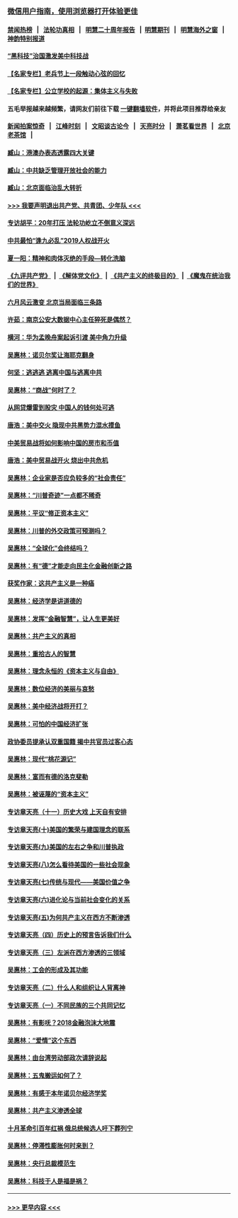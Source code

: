 ### [微信用户指南，使用浏览器打开体验更佳](https://github.com/gfw-breaker/banned-news1/blob/master/indexes/wechat-guide.md?t=0)
#### [禁闻热榜](热点新闻.md?t=0)  &nbsp;&nbsp;|&nbsp;&nbsp; [法轮功真相](https://github.com/gfw-breaker/truth/blob/master/README.md?t=0) &nbsp;&nbsp;|&nbsp;&nbsp; [明慧二十周年报告](https://github.com/gfw-breaker/mh-reports/blob/master/README.md?t=0) &nbsp;&nbsp;|&nbsp;&nbsp;[明慧期刊](https://github.com/gfw-breaker/mh-qikan) &nbsp;&nbsp;|&nbsp;&nbsp; [明慧海外之窗](https://github.com/gfw-breaker/mh-news/blob/master/README.md?t=0) &nbsp;&nbsp;|&nbsp;&nbsp; [神韵特别报道](https://github.com/gfw-breaker/mh-news/blob/master/shenyun.md?t=0)
#### [“黑科技”治国激发美中科技战](../pages/nsc423/n11638056.md?t=02050033) 
#### [【名家专栏】老兵节上一段触动心弦的回忆](../pages/nsc423/n11646016.md?t=02050033) 
#### [【名家专栏】公立学校的起源：集体主义与失败](../pages/nsc423/n11601833.md?t=02050033) 
#### 五毛举报越来越频繁，请网友们前往下载 [一键翻墙软件](https://github.com/gfw-breaker/ssr-accounts)，并将此项目推荐给亲友
#### [新闻拍案惊奇](https://github.com/gfw-breaker/banned-news1/blob/master/pages/link4.md) &nbsp;&nbsp;|&nbsp;&nbsp; [江峰时刻](https://github.com/gfw-breaker/banned-news1/blob/master/pages/link4.md) &nbsp;&nbsp;|&nbsp;&nbsp; [文昭谈古论今](https://github.com/gfw-breaker/banned-news1/blob/master/pages/link4.md) &nbsp;&nbsp;|&nbsp;&nbsp; [天亮时分](https://github.com/gfw-breaker/banned-news1/blob/master/pages/link4.md) &nbsp;&nbsp;|&nbsp;&nbsp; [萧茗看世界](https://github.com/gfw-breaker/banned-news1/blob/master/pages/link4.md) &nbsp;&nbsp;|&nbsp;&nbsp; [北京老茶馆](https://github.com/gfw-breaker/banned-news1/blob/master/pages/link4.md) &nbsp;&nbsp;|&nbsp;&nbsp; 
#### [臧山：港澳办表态透露四大关键](../pages/nsc423/n11421628.md?t=02050033) 
#### [臧山：中共缺乏管理开放社会的能力](../pages/nsc423/n11407457.md?t=02050033) 
#### [臧山：北京面临治乱大转折](../pages/nsc423/n11406895.md?t=02050033) 
#### [>>> 我要声明退出共产党、共青团、少年队 <<<](https://github.com/begood0513/goodnews/blob/master/quit/letter.md) 
#### [专访胡平：20年打压 法轮功屹立不倒意义深远](../pages/nsc423/n11398800.md?t=02050033) 
#### [中共最怕“逢九必乱”2019人权战开火](../pages/nsc423/n11385248.md?t=02050033) 
#### [夏一阳：精神和肉体灭绝的手段—转化洗脑](../pages/nsc423/n11368250.md?t=02050033) 
#### [《九评共产党》](https://github.com/begood0513/9ping.md/blob/master/README.md) &nbsp;|&nbsp; [《解体党文化》](../../../../jtdwh.md/blob/master/README.md)  &nbsp;|&nbsp; [《共产主义的终极目的》](../../../../gczydzjmd.md/blob/master/README.md) &nbsp;|&nbsp; [《魔鬼在统治我们的世界》](../../../../mgztzwmdsj.md/blob/master/README.md) 
#### [六月风云激变 北京当局面临三条路](../pages/nsc423/n11313668.md?t=02050033) 
#### [许茹：南京公安大数据中心主任猝死是偶然？](../pages/nsc423/n11064744.md?t=02050033) 
#### [横河：华为孟晚舟案起诉引渡 美中角力升级](../pages/nsc423/n11027230.md?t=02050033) 
#### [吴惠林：诺贝尔奖让海耶克翻身](../pages/nsc423/n10890049.md?t=02050033) 
#### [何坚：逃逃逃 逃离中国与逃离中共](../pages/nsc423/n10592891.md?t=02050033) 
#### [吴惠林：“商战”何时了？](../pages/nsc423/n10573558.md?t=02050033) 
#### [从网贷爆雷到股灾 中国人的钱何处可逃](../pages/nsc423/n10572800.md?t=02050033) 
#### [唐浩：美中交火 隐现中共黑势力混水摸鱼](../pages/nsc423/n10544040.md?t=02050033) 
#### [中美贸易战将如何影响中国的房市和币值](../pages/nsc423/n10543697.md?t=02050033) 
#### [唐浩：美中贸易战开火 烧出中共危机](../pages/nsc423/n10540126.md?t=02050033) 
#### [吴惠林：企业家是否应负较多的“社会责任”](../pages/nsc423/n10535022.md?t=02050033) 
#### [吴惠林：“川普奇迹”一点都不稀奇](../pages/nsc423/n10512808.md?t=02050033) 
#### [吴惠林：平议“修正资本主义”](../pages/nsc423/n10495724.md?t=02050033) 
#### [吴惠林：川普的外交政策可预测吗？](../pages/nsc423/n10462387.md?t=02050033) 
#### [吴惠林：“全球化”会终结吗？](../pages/nsc423/n10452838.md?t=02050033) 
#### [吴惠林：有“德”才能走向民主化金融创新之路](../pages/nsc423/n10432292.md?t=02050033) 
#### [获奖作家：这共产主义是一种癌](../pages/nsc423/n10431541.md?t=02050033) 
#### [吴惠林：经济学是讲道德的](../pages/nsc423/n10398014.md?t=02050033) 
#### [吴惠林：发挥“金融智慧”，让人生更美好](../pages/nsc423/n10375019.md?t=02050033) 
#### [吴惠林：共产主义的真相](../pages/nsc423/n10351394.md?t=02050033) 
#### [吴惠林：重拾古人的智慧](../pages/nsc423/n10337691.md?t=02050033) 
#### [吴惠林：理念永恒的《资本主义与自由》](../pages/nsc423/n10316274.md?t=02050033) 
#### [吴惠林：数位经济的美丽与哀愁](../pages/nsc423/n10292946.md?t=02050033) 
#### [吴惠林：美中经济战将开打？](../pages/nsc423/n10258825.md?t=02050033) 
#### [吴惠林：可怕的中国经济扩张](../pages/nsc423/n10219147.md?t=02050033) 
#### [政协委员提承认双重国籍 揭中共官员过客心态](../pages/nsc423/n10208809.md?t=02050033) 
#### [吴惠林：现代“桃花源记”](../pages/nsc423/n10185234.md?t=02050033) 
#### [吴惠林：富而有德的洛克斐勒](../pages/nsc423/n10142264.md?t=02050033) 
#### [吴惠林：被诬蔑的“资本主义”](../pages/nsc423/n10124816.md?t=02050033) 
#### [专访章天亮（十一）历史大戏 上天自有安排](../pages/nsc423/n10094905.md?t=02050033) 
#### [专访章天亮(十)美国的繁荣与建国理念的联系](../pages/nsc423/n10094899.md?t=02050033) 
#### [专访章天亮(九)美国的左右之争和川普执政](../pages/nsc423/n10094889.md?t=02050033) 
#### [专访章天亮(八)怎么看待美国的一些社会现象](../pages/nsc423/n10094857.md?t=02050033) 
#### [专访章天亮(七)传统与现代——美国价值之争](../pages/nsc423/n10093140.md?t=02050033) 
#### [专访章天亮(六)进化论与当前社会变化的关系](../pages/nsc423/n10092036.md?t=02050033) 
#### [专访章天亮(五)为何共产主义在西方不断渗透](../pages/nsc423/n10083620.md?t=02050033) 
#### [专访章天亮（四）历史上的预言告诉我们什么](../pages/nsc423/n10083606.md?t=02050033) 
#### [专访章天亮（三）左派在西方渗透的三领域](../pages/nsc423/n10081115.md?t=02050033) 
#### [吴惠林：工会的形成及其功能](../pages/nsc423/n10080633.md?t=02050033) 
#### [专访章天亮（二）什么人和组织让人背离神](../pages/nsc423/n10076637.md?t=02050033) 
#### [专访章天亮（一）不同民族的三个共同记忆](../pages/nsc423/n10074188.md?t=02050033) 
#### [吴惠林：有影呒？2018金融泡沫大地震](../pages/nsc423/n10040534.md?t=02050033) 
#### [吴惠林：“爱情”这个东西](../pages/nsc423/n10019423.md?t=02050033) 
#### [吴惠林：由台湾劳动部政次请辞说起](../pages/nsc423/n9979679.md?t=02050033) 
#### [吴惠林：五鬼搬运如何了？](../pages/nsc423/n9925338.md?t=02050033) 
#### [吴惠林：有感于本年诺贝尔经济学奖](../pages/nsc423/n9871883.md?t=02050033) 
#### [吴惠林：共产主义渗透全球](../pages/nsc423/n9812748.md?t=02050033) 
#### [十月革命引百年红祸 俄总统候选人吁下葬列宁](../pages/nsc423/n9810182.md?t=02050033) 
#### [吴惠林：停滞性膨胀何时来到？](../pages/nsc423/n9764136.md?t=02050033) 
#### [吴惠林：央行总裁模范生](../pages/nsc423/n9728134.md?t=02050033) 
#### [吴惠林：科技于人是福是祸？](../pages/nsc423/n9672982.md?t=02050033) 

----
#### [ >>> 更早内容 <<< ](../indexes/nsc423-earlier.md)
